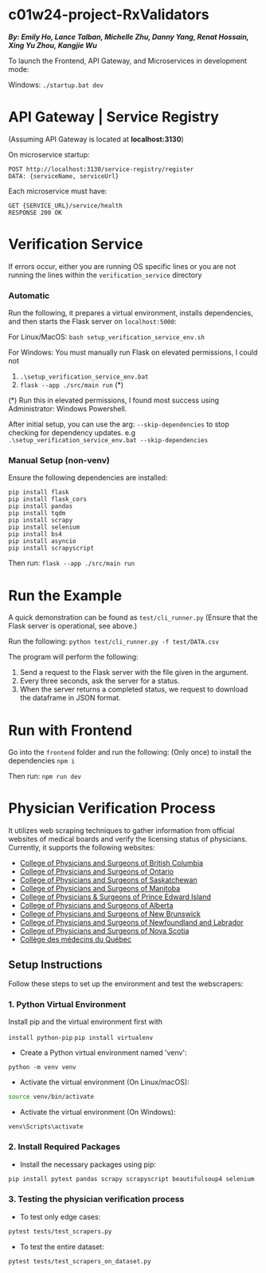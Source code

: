 # c01w24-project-RxValidators
***By: Emily Ho, Lance Talban, Michelle Zhu, Danny Yang, Renat Hossain, Xing Yu Zhou, Kangjie Wu***

To launch the Frontend, API Gateway, and Microservices in development mode:

Windows: `./startup.bat dev`

# API Gateway | Service Registry

(Assuming API Gateway is located at **localhost:3130**)

On microservice startup:

```
POST http://localhost:3130/service-registry/register
DATA: {serviceName, serviceUrl}
```

Each microservice must have:

```
GET {SERVICE_URL}/service/health
RESPONSE 200 OK
```

# Verification Service

If errors occur, either you are running OS specific lines or you are not running the lines within the `verification_service` directory

### Automatic

Run the following, it prepares a virtual environment, installs dependencies, and then starts the Flask server on `localhost:5000`:

For Linux/MacOS:
`bash setup_verification_service_env.sh`

For Windows:
You must manually run Flask on elevated permissions, I could not

1. `.\setup_verification_service_env.bat`
2. `flask --app ./src/main run` (\*)

(\*) Run this in elevated permissions, I found most success using Administrator: Windows Powershell.

After initial setup, you can use the arg: `--skip-dependencies` to stop checking for dependency updates.
e.g `.\setup_verification_service_env.bat --skip-dependencies`

### Manual Setup (non-venv)

Ensure the following dependencies are installed:

    pip install flask
    pip install flask_cors
    pip install pandas
    pip install tqdm
    pip install scrapy
    pip install selenium
    pip install bs4
    pip install asyncio
    pip install scrapyscript

Then run:
`flask --app ./src/main run`

# Run the Example

A quick demonstration can be found as `test/cli_runner.py` (Ensure that the Flask server is operational, see above.)

Run the following:
`python test/cli_runner.py -f test/DATA.csv`

The program will perform the following:

1. Send a request to the Flask server with the file given in the argument.
2. Every three seconds, ask the server for a status.
3. When the server returns a completed status, we request to download the dataframe in JSON format.

# Run with Frontend

Go into the `frontend` folder and run the following:
(Only once) to install the dependencies
`npm i`

Then run: `npm run dev`

# Physician Verification Process

It utilizes web scraping techniques to gather information from official websites of medical boards and verify the licensing status of physicians. Currently, it supports the following websites:

-   [College of Physicians and Surgeons of British Columbia](https://www.cpsbc.ca/public/registrant-directory)
-   [College of Physicians and Surgeons of Ontario](https://doctors.cpso.on.ca/?search=general)
-   [College of Physicians and Surgeons of Saskatchewan](https://www.cps.sk.ca/imis)
-   [College of Physicians and Surgeons of Manitoba](https://member.cpsm.mb.ca/member/profilesearch)
-   [College of Physicians & Surgeons of Prince Edward Island](https://cpspei.alinityapp.com/client/publicdirectory)
-   [College of Physicians and Surgeons of Alberta](https://search.cpsa.ca/)
-   [College of Physicians and Surgeons of New Brunswick](https://cpsnb.alinityapp.com/Client/PublicDirectory)
-   [College of Physicians and Surgeons of Newfoundland and Labrador](https://cpsnl.ca/physician-search/)
-   [College of Physicians and Surgeons of Nova Scotia](https://cpsnsphysiciansearch.azurewebsites.net/)
-   [Collège des médecins du Québec](https://www.cmq.org/en/directory)

## Setup Instructions

Follow these steps to set up the environment and test the webscrapers:

### 1. Python Virtual Environment
Install pip and the virtual environment first with

```install python-pip```
```pip install virtualenv```

-   Create a Python virtual environment named 'venv':

```bash/Windows
python -m venv venv
```

-   Activate the virtual environment (On Linux/macOS):

```bash
source venv/bin/activate
```
-   Activate the virtual environment (On Windows):

```Windows
venv\Scripts\activate
```

### 2. Install Required Packages

-   Install the necessary packages using pip:

```bash
pip install pytest pandas scrapy scrapyscript beautifulsoup4 selenium
```

### 3. Testing the physician verification process

-   To test only edge cases:

```bash
pytest tests/test_scrapers.py
```

-   To test the entire dataset:

```bash
pytest tests/test_scrapers_on_dataset.py
```
